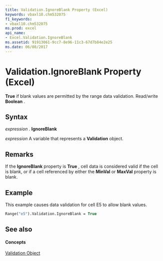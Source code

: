 ```yaml
---
title: Validation.IgnoreBlank Property (Excel)
keywords: vbaxl10.chm532075
f1_keywords:
- vbaxl10.chm532075
ms.prod: excel
api_name:
- Excel.Validation.IgnoreBlank
ms.assetid: 91913061-9cc7-8e96-11c3-67d7b84e2e25
ms.date: 06/08/2017
---
```



# Validation.IgnoreBlank Property (Excel)

 **True** if blank values are permitted by the range data validation. Read/write **Boolean** .


## Syntax

 _expression_ . **IgnoreBlank**

 _expression_ A variable that represents a **Validation** object.


## Remarks

If the  **IgnoreBlank** property is **True** , cell data is considered valid if the cell is blank, or if a cell referenced by either the **MinVal** or **MaxVal** property is blank.


## Example

This example causes data validation for cell E5 to allow blank values.


```vb
Range("e5").Validation.IgnoreBlank = True
```


## See also


#### Concepts


[Validation Object](Excel.Validation.md)

